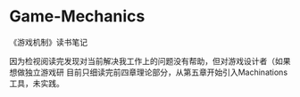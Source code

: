 # Game-Mechanics
《游戏机制》读书笔记

因为检视阅读完发现对当前解决我工作上的问题没有帮助，但对游戏设计者（如果想做独立游戏研
目前只细读完前四章理论部分，从第五章开始引入Machinations工具，未实践。


